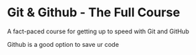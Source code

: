 # Git & Github - The Full Course

A fact-paced course for getting up to speed with Git and GitHub

Github is a good option to save ur code

